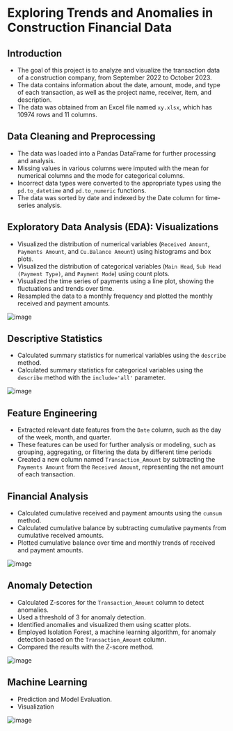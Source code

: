 # Exploring Trends and Anomalies in Construction Financial Data
## Introduction
- The goal of this project is to analyze and visualize the transaction data of a construction company, from September 2022 to October 2023.
- The data contains information about the date, amount, mode, and type of each transaction, as well as the project name, receiver, item, and description.
- The data was obtained from an Excel file named `xy.xlsx`, which has 10974 rows and 11 columns.

## Data Cleaning and Preprocessing
- The data was loaded into a Pandas DataFrame for further processing and analysis.
- Missing values in various columns were imputed with the mean for numerical columns and the mode for categorical columns.
- Incorrect data types were converted to the appropriate types using the `pd.to_datetime` and `pd.to_numeric` functions.
- The data was sorted by date and indexed by the Date column for time-series analysis.

## Exploratory Data Analysis (EDA): Visualizations
- Visualized the distribution of numerical variables (`Received Amount`, `Payments Amount`, and `Cu.Balance Amount`) using histograms and box plots.
- Visualized the distribution of categorical variables (`Main Head`, `Sub Head (Payment Type)`, and `Payment Mode`) using count plots.
- Visualized the time series of payments using a line plot, showing the fluctuations and trends over time.
- Resampled the data to a monthly frequency and plotted the monthly received and payment amounts.

![image](https://github.com/sazib0/ds/assets/32278734/935e48c0-36e3-4bed-96a5-ed3142cda700)


## Descriptive Statistics
- Calculated summary statistics for numerical variables using the `describe` method.
- Calculated summary statistics for categorical variables using the `describe` method with the `include='all'` parameter.

![image](https://github.com/sazib0/ds/assets/32278734/abd3d440-fa8c-4499-871c-c88e65d3a810)


## Feature Engineering
- Extracted relevant date features from the `Date` column, such as the day of the week, month, and quarter.
- These features can be used for further analysis or modeling, such as grouping, aggregating, or filtering the data by different time periods
- Created a new column named `Transaction_Amount` by subtracting the `Payments Amount` from the `Received Amount`, representing the net amount of each transaction.

## Financial Analysis
- Calculated cumulative received and payment amounts using the `cumsum` method.
- Calculated cumulative balance by subtracting cumulative payments from cumulative received amounts.
- Plotted cumulative balance over time and monthly trends of received and payment amounts.

![image](https://github.com/sazib0/ds/assets/32278734/56bdc1c1-5f67-4e62-b6bd-36e848a3768d)


## Anomaly Detection
- Calculated Z-scores for the `Transaction_Amount` column to detect anomalies.
- Used a threshold of 3 for anomaly detection.
- Identified anomalies and visualized them using scatter plots.
- Employed Isolation Forest, a machine learning algorithm, for anomaly detection based on the `Transaction_Amount` column.
- Compared the results with the Z-score method.

![image](https://github.com/sazib0/ds/assets/32278734/3d773bee-adb0-44d5-a6e4-4caa6ced3c14)


## Machine Learning
- Prediction and Model Evaluation.
- Visualization

![image](https://github.com/sazib0/ds/assets/32278734/201afc9f-9dfe-4d73-a01e-4a81cc069320)

